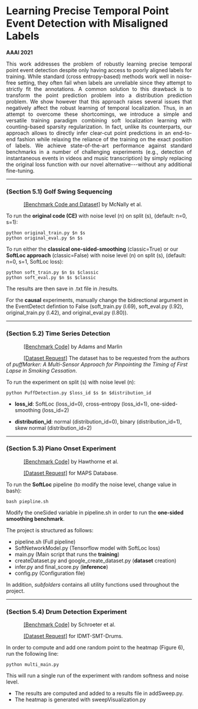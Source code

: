 # Learning Precise Temporal Point Event Detection with Misaligned Labels
**AAAI 2021**

<div style="text-align: justify">
This work addresses the problem of robustly learning precise temporal point event detection despite only having access to poorly aligned labels for training. While standard (cross entropy-based) methods work well in noise-free setting, they often fail when labels are unreliable since they attempt to strictly fit the annotations. A common solution to this drawback is to transform the point prediction problem into a distribution prediction problem. We show however that this approach raises several issues that negatively affect the robust learning of temporal localization. Thus, in an attempt to overcome these shortcomings, we introduce a simple and versatile training paradigm combining soft localization learning with counting-based sparsity regularization. In fact, unlike its counterparts, our approach allows to directly infer clear-cut point predictions in an end-to-end fashion while relaxing the reliance of the training on the exact position of labels. We achieve state-of-the-art performance against standard benchmarks in a number of challenging experiments (e.g., detection of instantaneous events in videos and music transcription) by simply replacing the original loss function with our novel alternative---without any additional fine-tuning.
</div>

---
### (Section 5.1) Golf Swing Sequencing
&nbsp;&nbsp;&nbsp;&nbsp;&nbsp;&nbsp;&nbsp;&nbsp;&nbsp;&nbsp;&nbsp;&nbsp;[[Benchmark Code and Dataset]](https://github.com/wmcnally/golfdb) by McNally et al.

To run the **original code (CE)** with noise level (n) on split (s), (default: n=0, s=1):
```
python original_train.py $n $s
python original_eval.py $n $s
```

To run either the **classical one-sided-smoothing** (classic=True) or our **SoftLoc approach** (classic=False) with noise level (n) on split (s), (default: n=0, s=1, SoftLoc loss):
```
python soft_train.py $n $s $classic
python soft_eval.py $n $s $classic
```

The results are then save in .txt file in /results.

For the **causal** experiments, manually change the bidirectional argument in the EventDetect defintion to False (soft_train.py (l.69), soft_eval.py (l.92), original_train.py (l.42), and original_eval.py (l.80)).  

---
### (Section 5.2) Time Series Detection
&nbsp;&nbsp;&nbsp;&nbsp;&nbsp;&nbsp;&nbsp;&nbsp;&nbsp;&nbsp;&nbsp;&nbsp;[[Benchmark Code]](https://github.com/mlds-lab/weakly_supervised_timeseries_detection) by Adams and Marlin

&nbsp;&nbsp;&nbsp;&nbsp;&nbsp;&nbsp;&nbsp;&nbsp;&nbsp;&nbsp;&nbsp;&nbsp;[[Dataset Request]](https://www.ncbi.nlm.nih.gov/pmc/articles/PMC4631252/) The dataset has to be requested from the authors of _puffMarker: A Multi-Sensor Approach for Pinpointing the Timing of First Lapse in Smoking Cessation_.

To run the experiment on split (s) with noise level (n):
```
python PuffDetection.py $loss_id $s $n $distribution_id
```
- **loss_id**: SoftLoc (loss_id=0), cross-entropy (loss_id=1), one-sided-smoothing (loss_id=2)

- **distribution_id**: normal (distribution_id=0), binary (distribution_id=1), skew normal (distribution_id=2)

---
### (Section 5.3) Piano Onset Experiment
&nbsp;&nbsp;&nbsp;&nbsp;&nbsp;&nbsp;&nbsp;&nbsp;&nbsp;&nbsp;&nbsp;&nbsp;[[Benchmark Code]](https://github.com/tensorflow/magenta/tree/9885adef56d134763a89de5584f7aa18ca7d53b6) by Hawthorne et al.

&nbsp;&nbsp;&nbsp;&nbsp;&nbsp;&nbsp;&nbsp;&nbsp;&nbsp;&nbsp;&nbsp;&nbsp;[[Dataset Request]](http://www.tsi.telecom-paristech.fr/aao/en/2010/07/08/maps-database-a-piano-database-for-multipitch-estimation-and-automatic-transcription-of-music/) for MAPS Database.

To run the **SoftLoc** pipeline (to modify the noise level, change value in bash):
```
bash piepline.sh
```
Modify the oneSided variable in pipeline.sh in order to run the **one-sided smoothing benchmark**.

The project is structured as follows:

- pipeline.sh (Full pipeline)
- SoftNetworkModel.py (Tensorflow model with SoftLoc loss)
- main.py (Main script that runs the **training**)
- createDataset.py and google_create_dataset.py (**dataset** creation)
- infer.py and final_score.py (**inference**)
- config.py (Configuration file)

In addition, *subfolders* contains all utility functions used throughout the project.

---
### (Section 5.4) Drum Detection Experiment
&nbsp;&nbsp;&nbsp;&nbsp;&nbsp;&nbsp;&nbsp;&nbsp;&nbsp;&nbsp;&nbsp;&nbsp;[[Benchmark Code]](https://github.com/SchroeterJulien/ICML-2019-Weakly-Supervised-Temporal-Localization-via-Occurrence-Count-Learning) by Schroeter et al.

&nbsp;&nbsp;&nbsp;&nbsp;&nbsp;&nbsp;&nbsp;&nbsp;&nbsp;&nbsp;&nbsp;&nbsp;[[Dataset Request]](https://www.idmt.fraunhofer.de/en/business_units/m2d/smt/drums.html) for IDMT-SMT-Drums.

In order to compute and add one random point to the heatmap (Figure 6), run the following line:
```
python multi_main.py
```
This will run a single run of the experiment with random softness and noise level.
- The results are computed and added to a results file in addSweep.py.
- The heatmap is generated with sweepVisualization.py
